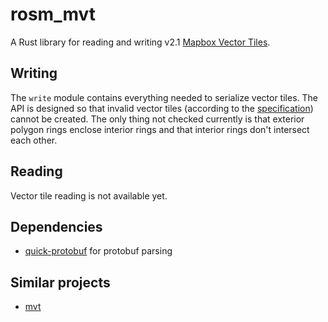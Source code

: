 # rosm_mvt

A Rust library for reading and writing v2.1 [Mapbox Vector Tiles](https://docs.mapbox.com/vector-tiles/reference/).

## Writing

The `write` module contains everything needed to serialize vector tiles. The API is designed so that invalid vector tiles (according to the [specification](https://github.com/mapbox/vector-tile-spec)) cannot be created. The only thing not checked currently is that exterior polygon rings enclose interior rings and that interior rings don't intersect each other.

## Reading

Vector tile reading is not available yet.

## Dependencies

- [quick-protobuf](https://github.com/tafia/quick-protobuf) for protobuf parsing

## Similar projects

- [mvt](https://github.com/DougLau/mvt)
